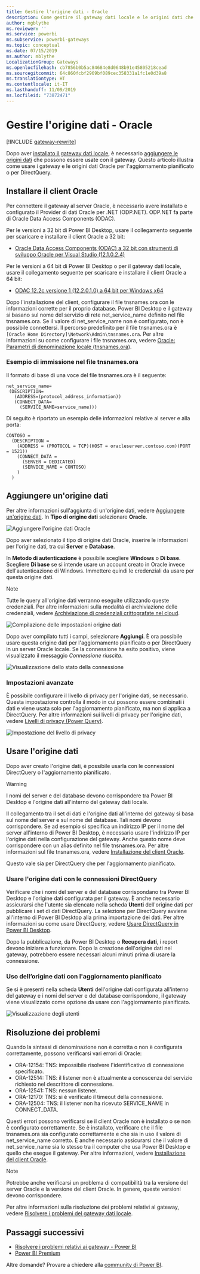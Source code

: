 ```yaml
---
title: Gestire l'origine dati - Oracle
description: Come gestire il gateway dati locale e le origini dati che vi appartengono.
author: mgblythe
ms.reviewer: ''
ms.service: powerbi
ms.subservice: powerbi-gateways
ms.topic: conceptual
ms.date: 07/15/2019
ms.author: mblythe
LocalizationGroup: Gateways
ms.openlocfilehash: cb7856b0b5ac84684e8d0648b91e45805218cead
ms.sourcegitcommit: 64c860fcbf2969bf089cec358331a1fc1e0d39a8
ms.translationtype: HT
ms.contentlocale: it-IT
ms.lasthandoff: 11/09/2019
ms.locfileid: "73872471"
---
```

# <a name="manage-your-data-source---oracle"></a>Gestire l'origine dati - Oracle

[!INCLUDE [gateway-rewrite](includes/gateway-rewrite.md)]

Dopo aver [installato il gateway dati locale](/data-integration/gateway/service-gateway-install), è necessario [aggiungere le origini dati](service-gateway-data-sources.md#add-a-data-source) che possono essere usate con il gateway. Questo articolo illustra come usare i gateway e le origini dati Oracle per l'aggiornamento pianificato o per DirectQuery.

## <a name="install-the-oracle-client"></a>Installare il client Oracle

Per connettere il gateway al server Oracle, è necessario avere installato e configurato il Provider di dati Oracle per .NET (ODP.NET). ODP.NET fa parte di Oracle Data Access Components (ODAC).

Per le versioni a 32 bit di Power BI Desktop, usare il collegamento seguente per scaricare e installare il client Oracle a 32 bit:

* [Oracle Data Access Components (ODAC) a 32 bit con strumenti di sviluppo Oracle per Visual Studio (12.1.0.2.4)](https://www.oracle.com/technetwork/topics/dotnet/utilsoft-086879.html)

Per le versioni a 64 bit di Power BI Desktop o per il gateway dati locale, usare il collegamento seguente per scaricare e installare il client Oracle a 64 bit:

* [ODAC 12.2c versione 1 (12.2.0.1.0) a 64 bit per Windows x64](https://www.oracle.com/technetwork/database/windows/downloads/index-090165.html)

Dopo l'installazione del client, configurare il file tnsnames.ora con le informazioni corrette per il proprio database. Power BI Desktop e il gateway si basano sul nome del servizio di rete net_service_name definito nel file tnsnames.ora. Se il valore di net_service_name non è configurato, non è possibile connettersi. Il percorso predefinito per il file tnsnames.ora è `[Oracle Home Directory]\Network\Admin\tnsnames.ora`. Per altre informazioni su come configurare i file tnsnames.ora, vedere [Oracle: Parametri di denominazione locale (tnsnames.ora)](https://docs.oracle.com/cd/B28359_01/network.111/b28317/tnsnames.htm).

### <a name="example-tnsnamesora-file-entry"></a>Esempio di immissione nel file tnsnames.ora

Il formato di base di una voce del file tnsnames.ora è il seguente:

```
net_service_name=
 (DESCRIPTION=
   (ADDRESS=(protocol_address_information))
   (CONNECT_DATA=
     (SERVICE_NAME=service_name)))
```

Di seguito è riportato un esempio delle informazioni relative al server e alla porta:

```
CONTOSO =
  (DESCRIPTION =
    (ADDRESS = (PROTOCOL = TCP)(HOST = oracleserver.contoso.com)(PORT = 1521))
    (CONNECT_DATA =
      (SERVER = DEDICATED)
      (SERVICE_NAME = CONTOSO)
    )
  )
```

## <a name="add-a-data-source"></a>Aggiungere un'origine dati

Per altre informazioni sull'aggiunta di un'origine dati, vedere [Aggiungere un'origine dati](service-gateway-data-sources.md#add-a-data-source). In **Tipo di origine dati** selezionare **Oracle**.

![Aggiungere l'origine dati Oracle](media/service-gateway-onprem-manage-oracle/data-source-oracle.png)

Dopo aver selezionato il tipo di origine dati Oracle, inserire le informazioni per l'origine dati, tra cui **Server** e **Database**. 

In **Metodo di autenticazione** è possibile scegliere **Windows** o **Di base**. Scegliere **Di base** se si intende usare un account creato in Oracle invece dell'autenticazione di Windows. Immettere quindi le credenziali da usare per questa origine dati.

> [!NOTE]
> Tutte le query all'origine dati verranno eseguite utilizzando queste credenziali. Per altre informazioni sulla modalità di archiviazione delle credenziali, vedere [Archiviazione di credenziali crittografate nel cloud](service-gateway-data-sources.md#store-encrypted-credentials-in-the-cloud).

![Compilazione delle impostazioni origine dati](media/service-gateway-onprem-manage-oracle/data-source-oracle2.png)

Dopo aver compilato tutti i campi, selezionare **Aggiungi**. È ora possibile usare questa origine dati per l'aggiornamento pianificato o per DirectQuery in un server Oracle locale. Se la connessione ha esito positivo, viene visualizzato il messaggio *Connessione riuscita*.

![Visualizzazione dello stato della connessione](media/service-gateway-onprem-manage-oracle/datasourcesettings4.png)

### <a name="advanced-settings"></a>Impostazioni avanzate

È possibile configurare il livello di privacy per l'origine dati, se necessario. Questa impostazione controlla il modo in cui possono essere combinati i dati e viene usata solo per l'aggiornamento pianificato, ma non si applica a DirectQuery. Per altre informazioni sui livelli di privacy per l'origine dati, vedere [Livelli di privacy (Power Query)](https://support.office.com/article/Privacy-levels-Power-Query-CC3EDE4D-359E-4B28-BC72-9BEE7900B540).

![Impostazione del livello di privacy](media/service-gateway-onprem-manage-oracle/datasourcesettings9.png)

## <a name="use-the-data-source"></a>Usare l'origine dati

Dopo aver creato l'origine dati, è possibile usarla con le connessioni DirectQuery o l'aggiornamento pianificato.

> [!WARNING]
> I nomi del server e del database devono corrispondere tra Power BI Desktop e l'origine dati all'interno del gateway dati locale.

Il collegamento tra il set di dati e l'origine dati all'interno del gateway si basa sul nome del server e sul nome del database. Tali nomi devono corrispondere. Se ad esempio si specifica un indirizzo IP per il nome del server all'interno di Power BI Desktop, è necessario usare l'indirizzo IP per l'origine dati nella configurazione del gateway. Anche questo nome deve corrispondere con un alias definito nel file tnsnames.ora. Per altre informazioni sul file tnsnames.ora, vedere [Installazione del client Oracle](#install-the-oracle-client).

Questo vale sia per DirectQuery che per l'aggiornamento pianificato.

### <a name="use-the-data-source-with-directquery-connections"></a>Usare l'origine dati con le connessioni DirectQuery

Verificare che i nomi del server e del database corrispondano tra Power BI Desktop e l'origine dati configurata per il gateway. È anche necessario assicurarsi che l'utente sia elencato nella scheda **Utenti** dell'origine dati per pubblicare i set di dati DirectQuery. La selezione per DirectQuery avviene all'interno di Power BI Desktop alla prima importazione dei dati. Per altre informazioni su come usare DirectQuery, vedere [Usare DirectQuery in Power BI Desktop](desktop-use-directquery.md).

Dopo la pubblicazione, da Power BI Desktop o **Recupera dati**, i report devono iniziare a funzionare. Dopo la creazione dell'origine dati nel gateway, potrebbero essere necessari alcuni minuti prima di usare la connessione.

### <a name="use-the-data-source-with-scheduled-refresh"></a>Uso dell’origine dati con l'aggiornamento pianificato

Se si è presenti nella scheda **Utenti** dell'origine dati configurata all'interno del gateway e i nomi del server e del database corrispondono, il gateway viene visualizzato come opzione da usare con l'aggiornamento pianificato.

![Visualizzazione degli utenti](media/service-gateway-onprem-manage-oracle/powerbi-gateway-enterprise-schedule-refresh.png)

## <a name="troubleshooting"></a>Risoluzione dei problemi

Quando la sintassi di denominazione non è corretta o non è configurata correttamente, possono verificarsi vari errori di Oracle:

* ORA-12154: TNS: impossibile risolvere l'identificativo di connessione specificato.
* ORA-12514: TNS: il listener non è attualmente a conoscenza del servizio richiesto nel descrittore di connessione.
* ORA-12541: TNS: nessun listener.
* ORA-12170: TNS: si è verificato il timeout della connessione.
* ORA-12504: TNS: il listener non ha ricevuto SERVICE_NAME in CONNECT_DATA.

Questi errori possono verificarsi se il client Oracle non è installato o se non è configurato correttamente. Se è installato, verificare che il file tnsnames.ora sia configurato correttamente e che sia in uso il valore di net_service_name corretto. È anche necessario assicurarsi che il valore di net_service_name sia lo stesso tra il computer che usa Power BI Desktop e quello che esegue il gateway. Per altre informazioni, vedere [Installazione del client Oracle](#install-the-oracle-client).

> [!NOTE]
> Potrebbe anche verificarsi un problema di compatibilità tra la versione del server Oracle e la versione del client Oracle. In genere, queste versioni devono corrispondere.

Per altre informazioni sulla risoluzione dei problemi relativi al gateway, vedere [Risolvere i problemi del gateway dati locale](/data-integration/gateway/service-gateway-tshoot).

## <a name="next-steps"></a>Passaggi successivi

* [Risolvere i problemi relativi ai gateway - Power BI](service-gateway-onprem-tshoot.md)
* [Power BI Premium](service-premium.md)

Altre domande? Provare a chiedere alla [community di Power BI](https://community.powerbi.com/).

